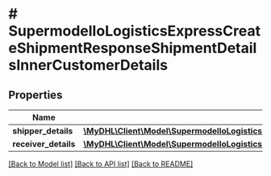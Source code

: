 # # SupermodelIoLogisticsExpressCreateShipmentResponseShipmentDetailsInnerCustomerDetails

## Properties

Name | Type | Description | Notes
------------ | ------------- | ------------- | -------------
**shipper_details** | [**\MyDHL\Client\Model\SupermodelIoLogisticsExpressCreateShipmentResponseShipmentDetailsInnerCustomerDetailsShipperDetails**](SupermodelIoLogisticsExpressCreateShipmentResponseShipmentDetailsInnerCustomerDetailsShipperDetails.md) |  | [optional]
**receiver_details** | [**\MyDHL\Client\Model\SupermodelIoLogisticsExpressCreateShipmentResponseShipmentDetailsInnerCustomerDetailsShipperDetails**](SupermodelIoLogisticsExpressCreateShipmentResponseShipmentDetailsInnerCustomerDetailsShipperDetails.md) |  | [optional]

[[Back to Model list]](../../README.md#models) [[Back to API list]](../../README.md#endpoints) [[Back to README]](../../README.md)
